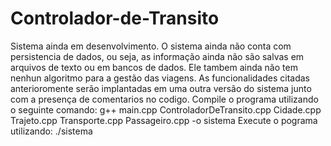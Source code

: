 # Controlador-de-Transito

Sistema ainda em desenvolvimento.
O sistema ainda não conta com persistencia de dados, ou seja, as informação ainda não são salvas em arquivos de texto ou em bancos de dados. Ele tambem ainda não tem nenhun algoritmo para a gestão das viagens.
As funcionalidades citadas anterioromente serão implantadas em uma outra versão do sistema junto com a presença de comentarios no codigo.
Compile o programa utilizando o seguinte comando: g++ main.cpp ControladorDeTransito.cpp Cidade.cpp Trajeto.cpp Transporte.cpp Passageiro.cpp -o sistema
Execute o pograma utilizando: ./sistema
